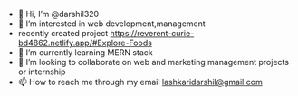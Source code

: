 - 👋 Hi, I’m @darshil320
- 👀 I’m interested in web development,management 
- recently created project https://reverent-curie-bd4862.netlify.app/#Explore-Foods
- 🌱 I’m currently learning MERN stack 
- 💞️ I’m looking to collaborate on web and marketing management projects or internship 
- 📫 How to reach me through my email lashkaridarshil@gmail.com

<!---
darshil320/darshil320 is a ✨ special ✨ repository because its `README.md` (this file) appears on your GitHub profile.
You can click the Preview link to take a look at your changes.
--->
